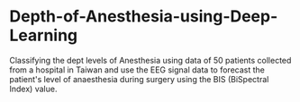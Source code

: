 # Depth-of-Anesthesia-using-Deep-Learning
Classifying the dept levels of Anesthesia using data of 50 patients collected from a hospital in Taiwan and use the EEG signal data to forecast the patient's level of anaesthesia during surgery using the BIS (BiSpectral Index) value.
